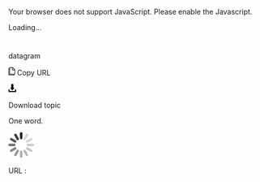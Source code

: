 Your browser does not support JavaScript. Please enable the Javascript.

Loading...

# 

datagram

![Copy URL](media/datagram/Copy.png)
Copy URL

![Download](media/datagram/Download.png)

Download topic

One word.

![In progress](media/datagram/activity-large.gif)

URL :
